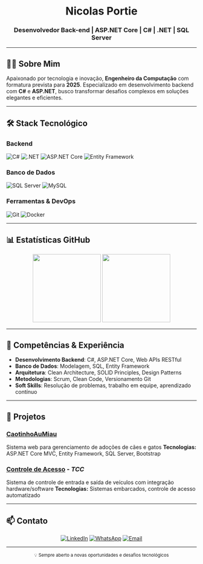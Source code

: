 <div align="center">
  <h1>Nicolas Portie</h1>
  <h3>Desenvolvedor Back-end | ASP.NET Core | C# | .NET | SQL Server</h3>

</div>

---

## 👨‍💻 Sobre Mim

Apaixonado por tecnologia e inovação, **Engenheiro da Computação** com formatura prevista para **2025**. Especializado em desenvolvimento backend com **C#** e **ASP.NET**, busco transformar desafios complexos em soluções elegantes e eficientes.


---

## 🛠️ Stack Tecnológico

### **Backend**
![C#](https://img.shields.io/badge/C%23-239120?style=flat-square&logo=c-sharp&logoColor=white)
![.NET](https://img.shields.io/badge/.NET-512BD4?style=flat-square&logo=dotnet&logoColor=white)
![ASP.NET Core](https://img.shields.io/badge/ASP.NET_Core-512BD4?style=flat-square&logo=dotnet&logoColor=white)
![Entity Framework](https://img.shields.io/badge/Entity_Framework-512BD4?style=flat-square&logo=dotnet&logoColor=white)

### **Banco de Dados**
![SQL Server](https://img.shields.io/badge/SQL_Server-CC2927?style=flat-square&logo=microsoft-sql-server&logoColor=white)
![MySQL](https://img.shields.io/badge/MySQL-4479A1?style=flat-square&logo=mysql&logoColor=white)

### **Ferramentas & DevOps**
![Git](https://img.shields.io/badge/Git-F05032?style=flat-square&logo=git&logoColor=white)
![Docker](https://img.shields.io/badge/Docker-2496ED?style=flat-square&logo=docker&logoColor=white)

---

## 📊 Estatísticas GitHub

<div align="center">
  <img height="180em" src="https://github-readme-stats.vercel.app/api?username=NicolasPortie&show_icons=true&theme=dark&include_all_commits=true&count_private=true&hide_border=true"/>
  <img height="180em" src="https://github-readme-stats.vercel.app/api/top-langs/?username=NicolasPortie&layout=compact&theme=dark&hide_border=true"/>
</div>

---

## 🎯 Competências & Experiência

- **Desenvolvimento Backend**: C#, ASP.NET Core, Web APIs RESTful
- **Banco de Dados**: Modelagem, SQL, Entity Framework
- **Arquitetura**: Clean Architecture, SOLID Principles, Design Patterns
- **Metodologias**: Scrum, Clean Code, Versionamento Git
- **Soft Skills**: Resolução de problemas, trabalho em equipe, aprendizado contínuo

---

## 🚀 Projetos

### **[CaotinhoAuMiau](https://github.com/NicolasPortie/CaotinhoAuMiau)**
Sistema web para gerenciamento de adoções de cães e gatos
**Tecnologias:** ASP.NET Core MVC, Entity Framework, SQL Server, Bootstrap

### **[Controle de Acesso](https://github.com/NicolasPortie/Controle-de-Acesso)** - *TCC*
Sistema de controle de entrada e saída de veículos com integração hardware/software
**Tecnologias:** Sistemas embarcados, controle de acesso automatizado

---

## 📫 Contato

<div align="center">

[![LinkedIn](https://img.shields.io/badge/LinkedIn-0077B5?style=for-the-badge&logo=linkedin&logoColor=white)](https://www.linkedin.com/in/nicolasportie)
[![WhatsApp](https://img.shields.io/badge/WhatsApp-25D366?style=for-the-badge&logo=whatsapp&logoColor=white)](https://wa.me/551899646794?text=Olá!%20Vim%20através%20do%20seu%20perfil%20no%20GitHub.)
[![Email](https://img.shields.io/badge/Email-D14836?style=for-the-badge&logo=gmail&logoColor=white)](mailto:nicolasportieprofissional@gmail.com)

</div>

---

<div align="center">
  <sub>💡 Sempre aberto a novas oportunidades e desafios tecnológicos</sub>
</div>